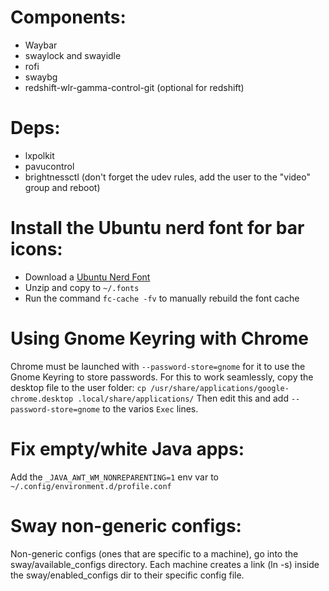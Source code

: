 # Components:
- Waybar
- swaylock and swayidle
- rofi
- swaybg
- redshift-wlr-gamma-control-git (optional for redshift)

# Deps:
- lxpolkit
- pavucontrol
- brightnessctl (don't forget the udev rules, add the user to the "video" group and reboot)

# Install the Ubuntu nerd font for bar icons:
- Download a [Ubuntu Nerd Font](http://nerdfonts.com/)
- Unzip and copy to `~/.fonts`
- Run the command `fc-cache -fv` to manually rebuild the font cache

# Using Gnome Keyring with Chrome
Chrome must be launched with `--password-store=gnome` for it to use the Gnome Keyring to store passwords. For this to work seamlessly, copy the desktop file to the user folder:
`cp /usr/share/applications/google-chrome.desktop .local/share/applications/`
Then edit this and add `--password-store=gnome` to the varios `Exec` lines.

# Fix empty/white Java apps:
Add the `_JAVA_AWT_WM_NONREPARENTING=1` env var to `~/.config/environment.d/profile.conf`

# Sway non-generic configs:
Non-generic configs (ones that are specific to a machine), go into the sway/available_configs directory. Each machine creates a link (ln -s) inside the sway/enabled_configs dir to their specific config file.